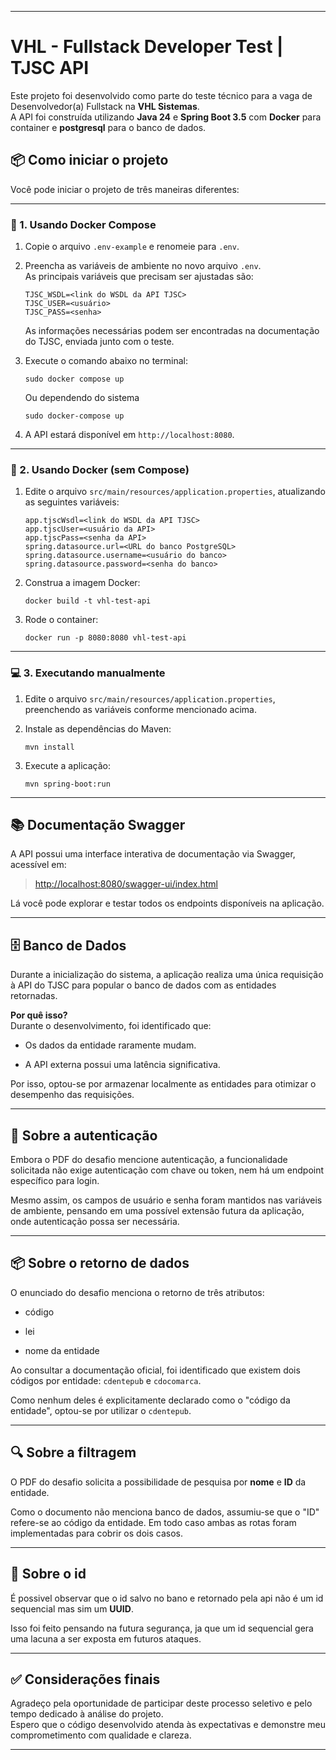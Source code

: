 * * *

VHL - Fullstack Developer Test | TJSC API
=========================================

Este projeto foi desenvolvido como parte do teste técnico para a vaga de Desenvolvedor(a) Fullstack na **VHL Sistemas**.  
A API foi construída utilizando **Java 24** e **Spring Boot 3.5** com **Docker** para container e **postgresql** para o banco de dados.

📦 Como iniciar o projeto
-------------------------

Você pode iniciar o projeto de três maneiras diferentes:

* * *

### 🔁 1. Usando Docker Compose

1.  Copie o arquivo `.env-example` e renomeie para `.env`.
    
2.  Preencha as variáveis de ambiente no novo arquivo `.env`.  
    As principais variáveis que precisam ser ajustadas são:
    
    
    ```
    TJSC_WSDL=<link do WSDL da API TJSC> 
    TJSC_USER=<usuário> 
    TJSC_PASS=<senha>
    ```

    As informações necessárias podem ser encontradas na documentação do TJSC, enviada junto com o teste.
    
3.  Execute o comando abaixo no terminal:
    
    ```
    sudo docker compose up
    ```
    Ou dependendo do sistema

    ```
    sudo docker-compose up
    ```
    
    
4.  A API estará disponível em `http://localhost:8080`.
    

* * *

### 🐳 2. Usando Docker (sem Compose)

1.  Edite o arquivo `src/main/resources/application.properties`, atualizando as seguintes variáveis:
    
    ```
    app.tjscWsdl=<link do WSDL da API TJSC> 
    app.tjscUser=<usuário da API> 
    app.tjscPass=<senha da API> 
    spring.datasource.url=<URL do banco PostgreSQL> 
    spring.datasource.username=<usuário do banco> 
    spring.datasource.password=<senha do banco>
    ```
    
2.  Construa a imagem Docker:
    
    ```
    docker build -t vhl-test-api
    ```
3.  Rode o container:
    
    ```
    docker run -p 8080:8080 vhl-test-api
    ```


* * *

### 💻 3. Executando manualmente

1.  Edite o arquivo `src/main/resources/application.properties`, preenchendo as variáveis conforme mencionado acima.
    
2.  Instale as dependências do Maven:
    
    ```
    mvn install
    ```
    
3.  Execute a aplicação:
    
    ```
    mvn spring-boot:run
    ```
    

* * *

📚 Documentação Swagger
-----------------------

A API possui uma interface interativa de documentação via Swagger, acessível em:

> [http://localhost:8080/swagger-ui/index.html](http://localhost:8080/swagger-ui/index.html)

Lá você pode explorar e testar todos os endpoints disponíveis na aplicação.

* * *

🗄️ Banco de Dados
------------------

Durante a inicialização do sistema, a aplicação realiza uma única requisição à API do TJSC para popular o banco de dados com as entidades retornadas.

**Por quê isso?**  
Durante o desenvolvimento, foi identificado que:

*   Os dados da entidade raramente mudam.
    
*   A API externa possui uma latência significativa.
    

Por isso, optou-se por armazenar localmente as entidades para otimizar o desempenho das requisições.

* * *

🔐 Sobre a autenticação
-----------------------

Embora o PDF do desafio mencione autenticação, a funcionalidade solicitada não exige autenticação com chave ou token, nem há um endpoint específico para login.

Mesmo assim, os campos de usuário e senha foram mantidos nas variáveis de ambiente, pensando em uma possível extensão futura da aplicação, onde autenticação possa ser necessária.

* * *

📦 Sobre o retorno de dados
---------------------------

O enunciado do desafio menciona o retorno de três atributos:

*   código
    
*   lei
    
*   nome da entidade
    

Ao consultar a documentação oficial, foi identificado que existem dois códigos por entidade: `cdentepub` e `cdocomarca`.

Como nenhum deles é explicitamente declarado como o "código da entidade", optou-se por utilizar o `cdentepub`.

* * *

🔍 Sobre a filtragem
--------------------

O PDF do desafio solicita a possibilidade de pesquisa por **nome** e **ID** da entidade.

Como o documento não menciona banco de dados, assumiu-se que o "ID" refere-se ao código da entidade. Em todo caso ambas as rotas foram implementadas para cobrir os dois casos.

* * *


🔐 Sobre o id
--------------------

É possivel observar que o id salvo no bano e retornado pela api não é um id sequencial mas sim um **UUID**.

Isso foi feito pensando na futura segurança, ja que um id sequencial gera uma lacuna a ser exposta em futuros ataques.

* * *

✅ Considerações finais
----------------------

Agradeço pela oportunidade de participar deste processo seletivo e pelo tempo dedicado à análise do projeto.  
Espero que o código desenvolvido atenda às expectativas e demonstre meu comprometimento com qualidade e clareza.

* * *
